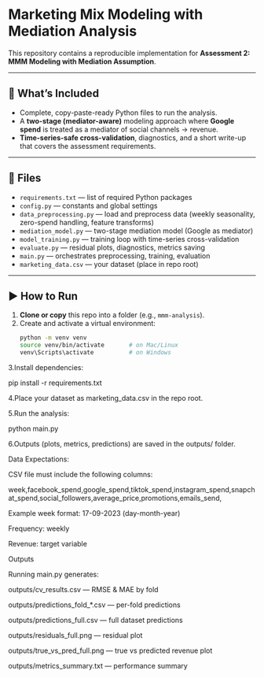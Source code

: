# Marketing Mix Modeling with Mediation Analysis

This repository contains a reproducible implementation for **Assessment 2: MMM Modeling with Mediation Assumption**.

---

## 📂 What’s Included
- Complete, copy-paste-ready Python files to run the analysis.
- A **two-stage (mediator-aware)** modeling approach where **Google spend** is treated as a mediator of social channels → revenue.
- **Time-series-safe cross-validation**, diagnostics, and a short write-up that covers the assessment requirements.

---

## 📁 Files
- `requirements.txt` — list of required Python packages
- `config.py` — constants and global settings
- `data_preprocessing.py` — load and preprocess data (weekly seasonality, zero-spend handling, feature transforms)
- `mediation_model.py` — two-stage mediation model (Google as mediator)
- `model_training.py` — training loop with time-series cross-validation
- `evaluate.py` — residual plots, diagnostics, metrics saving
- `main.py` — orchestrates preprocessing, training, evaluation
- `marketing_data.csv` — your dataset (place in repo root)

---

## ▶️ How to Run
1. **Clone or copy** this repo into a folder (e.g., `mmm-analysis`).
2. Create and activate a virtual environment:
   ```bash
   python -m venv venv
   source venv/bin/activate       # on Mac/Linux
   venv\Scripts\activate          # on Windows
3.Install dependencies:

pip install -r requirements.txt


4.Place your dataset as marketing_data.csv in the repo root.

5.Run the analysis:

python main.py


6.Outputs (plots, metrics, predictions) are saved in the outputs/ folder.

Data Expectations:

CSV file must include the following columns:

week,facebook_spend,google_spend,tiktok_spend,instagram_spend,snapchat_spend,social_followers,average_price,promotions,emails_send,

Example week format: 17-09-2023 (day-month-year)

Frequency: weekly

Revenue: target variable

Outputs

Running main.py generates:

outputs/cv_results.csv — RMSE & MAE by fold

outputs/predictions_fold_*.csv — per-fold predictions

outputs/predictions_full.csv — full dataset predictions

outputs/residuals_full.png — residual plot

outputs/true_vs_pred_full.png — true vs predicted revenue plot

outputs/metrics_summary.txt — performance summary

